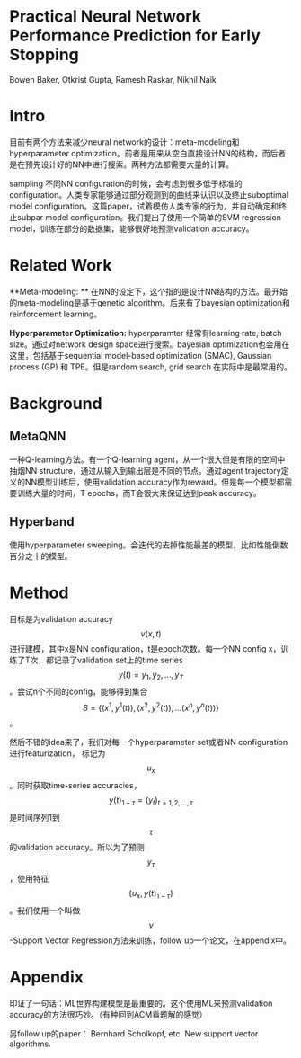 # Practical Neural Network Performance Prediction for Early Stopping

Bowen Baker, Otkrist Gupta, Ramesh Raskar, Nikhil Naik

# Intro

目前有两个方法来减少neural network的设计：meta-modeling和hyperparameter optimization。前者是用来从空白直接设计NN的结构，而后者是在预先设计好的NN中进行搜索。两种方法都需要大量的计算。

sampling 不同NN configuration的时候，会考虑到很多低于标准的configuration。人类专家能够通过部分观测到的曲线来认识以及终止suboptimal model configuration。这篇paper，试着模仿人类专家的行为，并自动确定和终止subpar model configuration。我们提出了使用一个简单的SVM regression model，训练在部分的数据集，能够很好地预测validation accuracy。

# Related Work

**Meta-modeling: ** 在NN的设定下，这个指的是设计NN结构的方法。最开始的meta-modeling是基于genetic algorithm。后来有了bayesian optimization和reinforcement learning。

**Hyperparameter Optimization:** hyperparamter 经常有learning rate, batch size。通过对network design space进行搜索。bayesian optimization也会用在这里，包括基于sequential model-based optimization (SMAC), Gaussian process (GP) 和 TPE。但是random search, grid search 在实际中是最常用的。

# Background

## MetaQNN

一种Q-learning方法。有一个Q-learning agent，从一个很大但是有限的空间中抽烟NN structure，通过从输入到输出层是不同的节点。通过agent trajectory定义的NN模型训练后，使用validation accuracy作为reward。但是每一个模型都需要训练大量的时间，T epochs，而T会很大来保证达到peak accuracy。

## Hyperband

使用hyperparameter sweeping。会迭代的去掉性能最差的模型，比如性能倒数百分之十的模型。

# Method

目标是为validation accuracy $$v(x,t)$$ 进行建模，其中x是NN configuration，t是epoch次数。每一个NN config x，训练了T次，都记录了validation set上的time series $$y(t) = y_1, y_2, ..., y_T$$。尝试n个不同的config，能够得到集合$$S = \{ (x^1, y^1(t)), (x^2, y^2(t)), ... (x^n, y^n(t)) \}$$。

然后不错的idea来了，我们对每一个hyperparameter set或者NN configuration进行featurization， 标记为$$u_x$$。同时获取time-series accuracies，$$y(t)_{1-\tau} = (y_t)_{t=1,2,...,\tau} $$是时间序列1到$$\tau$$的validation accuracy。所以为了预测$$y_\tau$$，使用特征$$\{u_x, y(t)_{1-\tau}\}$$。我们使用一个叫做$$\nu$$-Support Vector Regression方法来训练，follow up一个论文，在appendix中。

# Appendix

印证了一句话：ML世界构建模型是最重要的。这个使用ML来预测validation accuracy的方法很巧妙。（有种回到ACM看题解的感觉）

另follow up的paper： Bernhard Scholkopf, etc. New support vector algorithms.